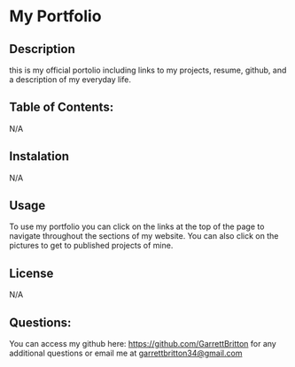 # My Portfolio 

## Description 
this is my official portolio including links to my projects, resume, github, and a description of my everyday life. 

## Table of Contents: 
N/A

## Instalation 
N/A

## Usage 
To use my portfolio you can click on the links at the top of the page to navigate throughout the sections of my website. You can also click on the pictures to get to published projects of mine. 

## License 
N/A

## Questions: 
You can access my github here: https://github.com/GarrettBritton for any additional questions or email me at garrettbritton34@gmail.com
